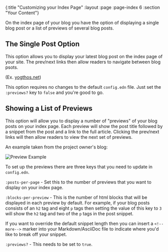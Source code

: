 {:title "Customizing your Index Page"
 :layout :page
 :page-index 6
 :section "Your Content"}

On the index page of your blog you have the option of displaying a single blog post or a list of previews of several blog posts.

## The Single Post Option

This option allows you to display your latest blog post on the index page of your site. The prev/next links then allow readers to navigate between blog psots.

(Ex. [yogthos.net](http://yogthos.net/))

This option requires no changes to the default `config.edn` file. Just set the `:previews?` key to `false` and you're good to go.

## Showing a List of Previews

This option will allow you to display a number of "previews" of your blog posts on your index page. Each preview will show the post title followed by a snippet from the post and a link to the full article. Clicking the prev/next links will then allow readers to view the next set of previews.

An example taken from the project owner's blog:

![Preview Example](/img/preview-example.png)

To set up the previews there are three keys that you need to update in `config.edn`.

`:posts-per-page` - Set this to the number of previews that you want to display on your index page.

`:blocks-per-preview` - This is the number of html blocks that will be displayed in each preview by default. For example, if your blog posts consists of an `h2` tag and eight `p` tags then setting the value of this key to `3` will show the `h2` tag and two of the `p` tags in the post snippet.

If you want to override the default snippet length then you can insert a `<!--more-->` marker into your Markdown/AsciiDoc file to indicate where you'd like to break off your snippet.

`:previews?` - This needs to be set to `true`.